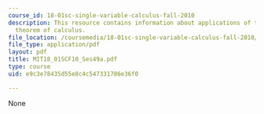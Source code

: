 ```yaml
---
course_id: 18-01sc-single-variable-calculus-fall-2010
description: This resource contains information about applications of the fundamental
  theorem of calculus.
file_location: /coursemedia/18-01sc-single-variable-calculus-fall-2010/e9c3e78435d55e8c4c547331786e36f0_MIT18_01SCF10_Ses49a.pdf
file_type: application/pdf
layout: pdf
title: MIT18_01SCF10_Ses49a.pdf
type: course
uid: e9c3e78435d55e8c4c547331786e36f0

---
```

None